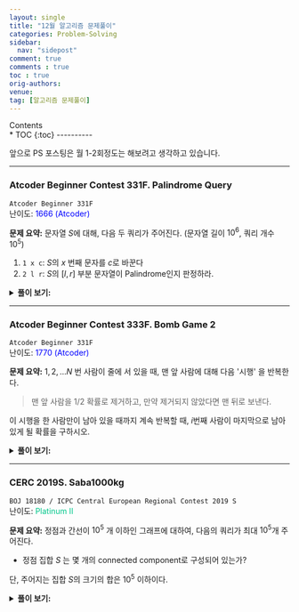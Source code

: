 ```yaml
---
layout: single
title: "12월 알고리즘 문제풀이"
categories: Problem-Solving
sidebar:
  nav: "sidepost"
comment: true
comments : true
toc : true
orig-authors: 
venue: 
tag: [알고리즘 문제풀이] 
---
```


<div id="toc">
Contents
</div>
* TOC
{:toc}
----------

앞으로 PS 포스팅은 월 1-2회정도는 해보려고 생각하고 있습니다.

------
### Atcoder Beginner Contest 331F. Palindrome Query
`Atcoder Beginner 331F`  
난이도: <span style="color: rgb(0, 0, 255);">1666 (Atcoder)</span> 

**문제 요약:** 문자열 $S$에 대해, 다음 두 쿼리가 주어진다. (문자열 길이 $10^6$, 쿼리 개수 $10^5$)
1. `1 x c`: $S$의 $x$ 번째 문자를 $c$로 바꾼다
2. `2 l r`: $S$의 $[l, r]$ 부분 문자열이 Palindrome인지 판정하라.    


<details markdown='1'>
<summary><b>풀이 보기:</b></summary>
1번 쿼리 (문자열 업데이트) 가 없다면 당연히 Manacher's algorithm으로 선형 시간에 전처리하고 쿼리당 $O(1)$에 답할 수 있습니다. 

그러나, Manacher's algorithm은 문자열 업데이트에 대응할 수 없습니다. 대신에, 이 문제의 경우 **Rabin-Karp** 해싱을 이용하면 됩니다. 

Rabin-Karp 해싱에서, 문자열 $a_0\dots a_{L-1}$은 $\sum_{i = 0}^{L-1} a_i x^i \mod M$ 으로 해싱됩니다.
(이때 $M$ 으로는 일반적으로 소수를 사용하고, $x$는 $M$과 서로소이면 큰 문제가 없는 것으로 알고 있습니다. 저는 습관적으로 29 (대소문자가 있으면 61), 10억7 정도의 $x$와 $M$을 씁니다.) 

이러한 해싱을 이용하면, 문자열 $A$와 $B$가 주어졌을 때, $AB$ concatenation 의 해시값을 $h(A) \times p^{\text{len}(B)} + h(B)$ 로 $O(1)$에 빠르게 계산할 수 있습니다. 
($p^{\text{len}(B)}$ 를 계산하는 데 원래는 $\log$ 시간이 걸리지만, 이것은 전처리해 놓는다고 생각하고) 

따라서, Segment tree를 만들어서, 각 노드가 **자신이 담당하는 부분문자열의 해시값** 을 가지고 있게 한다면, 이 값을 빠르게 업데이트할 수 있습니다. 

이제, 실제로는 팰린드롬인지를 판정해야 하므로, $S$와 $\text{reverse}(S)$ 에 대한 segment tree를 각각 만듭니다. 
1. 1번 쿼리에 대해서는 양쪽의 적절한 인덱스에 업데이트를 수행하면 $O(\log N)$ 시간에 처리 가능합니다. 
2. 마찬가지로, $S$의 $[l, r]$ 과 $\text{reverse}(S)$ 의 $[N-r-1, N-l-1]$ 인덱스의 해시값을 만들어 비교하면 됩니다.

해시 충돌이 약간 걱정되지만,  **설마 그렇게 사악하겠느냐** 는 믿음을 가지고 제출했습니다. 
</details>

------

### Atcoder Beginner Contest 333F. Bomb Game 2
`Atcoder Beginner 331F`  
난이도: <span style="color: rgb(0, 0, 255);">1770 (Atcoder)</span> 

**문제 요약:** $1, 2, \dots N$ 번 사람이 줄에 서 있을 때, 맨 앞 사람에 대해 다음 '시행' 을 반복한다. 

> 맨 앞 사람을 $1/2$ 확률로 제거하고, 만약 제거되지 않았다면 맨 뒤로 보낸다. 

이 시행을 한 사람만이 남아 있을 때까지 계속 반복할 때, $i$번째 사람이 마지막으로 남아 있게 될 확률을 구하시오. 

<details markdown='1'>
<summary><b>풀이 보기:</b></summary>
대회중에는 약간의 실수로 해결하지 못했지만, 재밌는 확률 DP 문제라고 생각했습니다. 

$D(i, j)$ 를 $i$명이 줄에 남은 채로 $(1 \dots i)$ 이 작업을 시작할 때, 이때의 $j$번째 사람이 마지막으로 남는 사람일 확률이라고 정의합니다. 
이제, 우리가 원하는 값은 $D(N, j)$ 들을 구하면 됩니다. 

$D(i, 1)$ 을 구하는 과정을 생각해보면, $1/2$ 확률로 이 사람이 사라지고, $1/2$ 확률로 줄의 맨 뒤로 가게 됩니다. 이는 즉, 
$$D(i, 1) = \frac{1}{2} D(i, i)$$
식이 항상 성립합니다. 이제, 나머지 $D(i, j)$ 를 생각해보면, $j$번째 사람이 마지막 사람이기 위해서는 
- 맨 앞사람이 제거되고, 남은 $i-1$명중 $j-1$번째 사람이 마지막 사람이거나 
- 맨 앞사람이 제거되지 않고, 남은 $i$명중 $j-1$ 번째 사람이 마지막 사람인 
두 경우가 있습니다. 즉, 
$$D(i, j) = \frac{D(i-1, j-1) + D(i, j-1)}{2}$$
가 됩니다. $D(i, 1)$을 $x$로 놓고, $D(i, *)$ 들의 합이 1임을 이용하여 $x$의 값을 찾은 후, 나머지 값들을 모두 찾으면 $O(N^2)$ 시간에 풀 수 있습니다.
</details>

------

### CERC 2019S. Saba1000kg
`BOJ 18180 / ICPC Central European Regional Contest 2019 S`  
난이도: <span style="color: rgb(0, 199, 139);">Platinum II</span> 

**문제 요약:** 정점과 간선이 $10^5$ 개 이하인 그래프에 대하여, 다음의 쿼리가 최대 $10^5$개 주어진다. 
- 정점 집합 $S$ 는 몇 개의 connected component로 구성되어 있는가? 

단, 주어지는 집합 $S$의 크기의 합은 $10^5$ 이하이다. 

<details markdown='1'>
<summary><b>풀이 보기:</b></summary>
굉장히 간단하지만, 복잡도를 맞추기 쉽지 않습니다. 정점 집합 하나에 대해서라면 union-find나 DFS를 이용하여 선형 시간에 판정할 수 있지만, 쿼리를 처리하기는 어려워 보입니다. 

관점을 달리하여, **선형 시간에 충분히 큰 집합도 해결할 수 있다** 라고 생각해 봅시다. 반대로, 작은 집합이라면 **모든 정점의 쌍들을** 확인해 볼 수 있습니다. 
즉, 어떤 $K$를 잡아서, 
- 집합의 크기가 $K$보다 작은 쿼리는, $K^2$ 시간에 모든 정점 쌍을 확인하면서 union-find를 하면 $O(K^2 \alpha(V))$ 시간에 풀 수 있고 
- 집합의 크기가 $K$보다 큰 쿼리는, 모든 간선을 한바퀴 돌면서 양쪽 끝점이 모두 $S$에 들어있을 때만 union-find를 하면 $O(E \alpha(V))$에 풀 수 있습니다. 

주어지는 쿼리의 크기를 $s_1 \dots s_Q$ 라 할 때, $\sum s_i \leq 10^{5}$ 이므로,  
첫번째 경우는 아무리 커도 $\sum_{i = 1}^{Q} s_i^2 \alpha(V) \leq K \times 10^5 \times \alpha(V)$ 를 넘지 않고, 
두번째 경우는 쿼리가 최대 $10^5 / K$ 개밖에 없으므로 연산량을 대략 $E \times 10^5 \times \alpha(V) / K$ 로 바운드할 수 있습니다.
따라서, $K = 10^{2.5}$ 정도로 잡으면 양쪽 모두를 $10^{7.5}$ ($\alpha(V)$ 항을 대충 무시하고) 정도로 맞춰볼 수 있습니다. 

일종의 sqrt decomposition 처럼 복잡도를 맞추는 이런 류의 트릭은 비교적 간단하면서도 굉장히 강력한것 같습니다. :)
</details>

